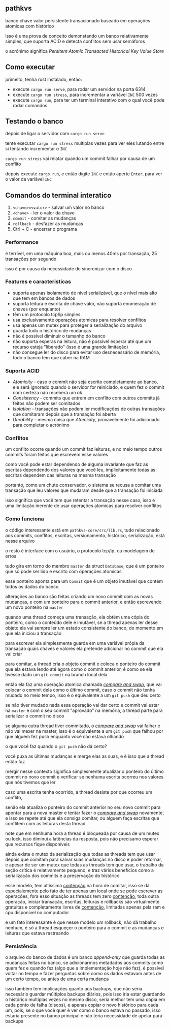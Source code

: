 pathkvs
---

banco chave valor persistente transacionado baseado em operações atomicas com histórico

isso é uma prova de conceito demonstando um banco relativamente simples, que suporta ACID e detecta conflitos sem usar semáforos

o acrónimo significa *Persitent Atomic Transacted Historical Key Value Store*

## Como executar

primeito, tenha rust instalado, então:

* execute `cargo run serve`, para rodar um servidor na porta 6314
* execute `cargo run stress`, para incrementar a variável `INC` 500 vezes
* execute `cargo run`, para ter um terminal interativo com o qual você pode rodar comandos

## Testando o banco

depois de ligar o servidor com `cargo run serve`

tente executar `cargo run stress` multiplas vezes para ver eles lutando entre si tentando incrementar o `INC`

`cargo run stress` vai relatar quando um commit falhar por causa de um conflito

depois execute `cargo run`, e então digite `INC` e então aperte `Enter`, para ver o valor da variável `INC`

## Comandos do terminal interatico
1. `<chave>=<valor>` - salvar um valor no banco
2. `<chave>` - ler o valor da chave
3. `commit` - comitar as mudanças
4. `rollback` - desfazer as mudanças
5. Ctrl + C - encerrar o programa

### Performance
é terrível, em uma máquina boa, mais ou menos 40ms por transação, 25 transações por segundo

isso é por causa da necessidade de sincronizar com o disco

### Features e caracteristicas
* suporta apenas isolamento de nível serializável, que o nível mais alto que tem em bancos de dados
* suporta leitura e escrita de chave valor, não suporta enumeração de chaves (por enquanto)
* têm um protocolo tcp/ip simples
* usa exclusivamente operações atomicas para resolver conflitos
* usa apenas um mutex para proteger a serialização do arquivo
* guarda todo o histórico de mudanças
* não é possível diminuir o tamanho do banco
* não suporta esperas na leitura, não é possível esperar até que um recurso esteja "liberado" (isso é uma grande limitação)
* não consegue ler do disco para evitar uso desnecessário de memória, todo o banco tem que caber na RAM

### Suporta ACID
* *Atomicity* - caso o commit não seja escrito completamente ao banco, ele será ignorado quando o servidor for reiniciado, e quem fez o commit com certeza não receberá um ok
* *Consistency* - commits que entrem em conflito com outros commits já feitos não podem ser comitados
* *Isolation* - transações não podem ler modificações de outras transações que comitaram depois que a transação foi aberta
* *Durability* - mesma coisa que *Atomicity*, provavelmente foi adicionado para completar o acrónimo

### Conflitos
um conflito ocorre quando um commit faz leituras, e no meio tempo outros commits foram feitos que escrevem esse valores

como você pode estar dependendo de alguma invariante que faz as escritas dependendo dos valores que você leu,
implicitamente todas as escritas dependem das leituras na mesma transação

portanto, como um chute conservador, o sistema se recusa a comitar uma transação que leu valores que mudaram desde que a transação foi iniciada

isso significa que você tem que retentar a transação nesse caso, isso é uma limitação inerente de usar operações atomicas para resolver conflitos

### Como funciona
o código interessante está em `pathkvs-core/src/lib.rs`, tudo relacionado aos commits, conflitos, escritas, versionamento, histórico, serialização, está nesse arquivo

o resto é interface com o usuário, o protocolo tcp/ip, ou modelagem de erros

tudo gira em torno do membro `master` da struct `Database`, que é um ponteiro que só pode ser lido e escrito com operações atomicas

esse ponteiro aponta para um `Commit` que é um objeto imutável que contém todos os dados do banco

alterações ao banco são feitas criando um novo commit com as novas mudanças, e com um ponteiro para o commit anterior, e então escrevendo um novo ponteiro na `master`

quando uma thread começa uma transação, ela obtém uma cópia do ponteiro, como o conteúdo dele é imutável, se a thread apenas ler desse objeto ela vai sempre ler um estado consistente do banco, do momento em que ela iniciou a transação

para escrever ela simplesmente guarda em uma variável própia da transação quais chaves e valores ela pretende adicionar no commit que ela vai criar

para comitar, a thread cria o objeto commit e coloca o ponteiro do commit que ela estava lendo até agora como o commit anterior, é como se ela tivesse dado um `git commit` na branch local dela

então ela faz uma operação atomica chamada [*compare and swap*](https://en.wikipedia.org/wiki/Compare-and-swap), que vai colocar o commit dela como o último commit, caso o commit não tenha mudado no meio tempo, isso é o equivalente a um `git push` que deu certo

se não tiver mudado nada essa operação vai dar certo e commit vai estar na `master` e com o seu commit "aprovado" na memória, a thread parte para serializar o commit no disco

se alguma outra thread tiver commitado, o [*compare and swap*](https://en.wikipedia.org/wiki/Compare-and-swap) vai falhar e não vai mexer na master, isso é o equivalente a um `git push` que falhou por que alguem fez push enquanto você não estava olhando

o que você faz quando o `git push` não dá certo?

você puxa as últimas mudanças e merge elas as suas, e é isso que a thread então faz

mergir nesse contexto significa simplesmente atualizar o ponteiro do último commit no novo commit e verificar se nenhuma escrita ocorreu nos valores que nós tivemos que ler

caso uma escrita tenha ocorrido, a thread desiste por que ocorreu um conflito,

senão ela atualiza o ponteiro do commit anterior no seu novo commit para apontar para a nova master e tentar fazer o [*compare and swap*](https://en.wikipedia.org/wiki/Compare-and-swap) novamente, e isso se repete até que ela consiga comitar, ou alguem faça escritas que conflitem com as leituras desta thread

note que em nenhuma hora a thread é bloqueada por causa de um mutex ou lock, isso diminui a latências da resposta, pois não precisamo esperar que recursos fique disponíveis

ainda existe o mutex da serialização que todas as threads tem que usar depois que comitam para salvar suas mudanças no disco e poder retornar, e apesar de ser um mutex que todas as threads tem que usar, o trabalho da seção crítica é relativamente pequeno, e traz vários benefícios como a serialização dos commits e a preservação do histórico

esse modelo, tem altíssima [contenção](https://en.wikipedia.org/wiki/Resource_contention) na hora de comitar, isso se dá especialemente pelo fato de ter apenas um local onde se pode escrever as operações, fora esso situação as threads tem zero [contenção](https://en.wikipedia.org/wiki/Resource_contention), toda outra operação, iniciar transação, escritas, leituras e rollbacks são virtualmente gratuitas e completamente livres de [contenção](https://en.wikipedia.org/wiki/Resource_contention), limitadas apenas pela ram e cpu disponível no computador

e um fato interessante é que nesse modelo um rollback, não dá trabalho nenhum, é só a thread esqueçer o ponteiro para o commit e as mudanças e leituras que estava rastreando

### Persistência
o arquivo do banco de dados é um banco *append-only* que guarda todas as mudanças feitas no banco, se adicionarmos metadados aos commits como quem fez e quando fez (algo que a implementação hoje não faz), é possível voltar no tempo e fazer perguntas sobre como os dados estavam antes de um certo tempo, ou antes de uma certa mudança

isso também tem implicações quanto aos backups, que não seria necessário guardar múltiplos backups diários, pois isso iria estar guardando o histórico multiplas vezes no mesmo disco, seria melhor tem uma cópia em cada ponto de falha (discos), e apenas copiar o novo histórico para cada um, pois, se o que você quer é ver como o banco estava no passado, isso estaria presente no banco principal e não teria necessidade de apelar para backups
